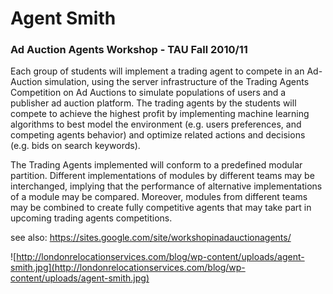 # Agent Smith #
### Ad Auction Agents Workshop - TAU Fall 2010/11 ###

Each group of students will implement a trading agent to compete in an Ad-Auction simulation, using the server infrastructure of the Trading Agents Competition on Ad Auctions to simulate populations of users and a publisher ad auction platform. The trading agents by the students will compete to achieve the highest profit by implementing machine learning algorithms to best model the environment (e.g. users preferences, and competing agents behavior) and optimize related actions and decisions (e.g. bids on search keywords).

The Trading Agents implemented will conform to a predefined modular partition. Different implementations of modules by different teams may be interchanged, implying that the performance of alternative implementations of a module may be compared. Moreover, modules from different teams may be  combined to create fully competitive agents that may take part in upcoming trading agents competitions.

see also:
https://sites.google.com/site/workshopinadauctionagents/


![http://londonrelocationservices.com/blog/wp-content/uploads/agent-smith.jpg](http://londonrelocationservices.com/blog/wp-content/uploads/agent-smith.jpg)